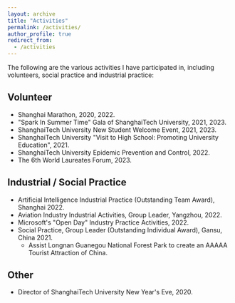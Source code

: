 ```yaml
---
layout: archive
title: "Activities"
permalink: /activities/
author_profile: true
redirect_from:
  - /activities
---
```

The following are the various activities I have participated in, including volunteers, social practice and industrial practice:

## Volunteer 

* Shanghai Marathon, 2020, 2022.
* "Spark In Summer Time" Gala of ShanghaiTech University, 2021, 2023.
* ShanghaiTech University New Student Welcome Event, 2021, 2023.
* ShanghaiTech University "Visit to High School: Promoting University Education", 2021.
* ShanghaiTech University Epidemic Prevention and Control, 2022.
* The 6th World Laureates Forum, 2023.
  
## Industrial / Social Practice 

* Artificial Intelligence Industrial Practice (Outstanding Team Award), Shanghai 2022.
* Aviation Industry Industrial Activities, Group Leader, Yangzhou, 2022.
* Microsoft's "Open Day" Industry Practice Activities, 2022.
* Social Practice, Group Leader (Outstanding Individual Award), Gansu, China 2021.
  * Assist Longnan Guanegou National Forest Park to create an AAAAA Tourist Attraction of China.

## Other 

* Director of ShanghaiTech University New Year's Eve, 2020.
